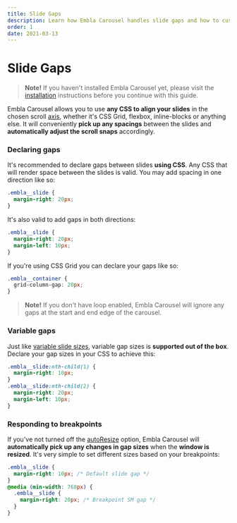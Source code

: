 ```yaml
---
title: Slide Gaps
description: Learn how Embla Carousel handles slide gaps and how to customize them.
order: 1
date: 2021-03-13
---
```


# Slide Gaps

> **Note!** If you haven't installed Embla Carousel yet, please visit the [installation](/get-started/#choose-installation-type) instructions before you continue with this guide.

Embla Carousel allows you to use **any CSS to align your slides** in the chosen scroll [axis](/api/options/#axis), whether it's CSS Grid, flexbox, inline-blocks or anything else. It will conveniently **pick up any spacings** between the slides and **automatically adjust the scroll snaps** accordingly.

### Declaring gaps

It's recommended to declare gaps between slides **using CSS**. Any CSS that will render space between the slides is valid. You may add spacing in one direction like so:

```css
.embla__slide {
  margin-right: 20px;
}
```

It's also valid to add gaps in both directions:

```css
.embla__slide {
  margin-right: 20px;
  margin-left: 10px;
}
```

If you're using CSS Grid you can declare your gaps like so:

```css
.embla__container {
  grid-column-gap: 20px;
}
```

> **Note!** If you don't have loop enabled, Embla Carousel will ignore any gaps at the start and end edge of the carousel.

### Variable gaps

Just like [variable slide sizes](/guides/slide-sizes/#variable-sizes), variable gap sizes is **supported out of the box**. Declare your gap sizes in your CSS to achieve this:

```css
.embla__slide:nth-child(1) {
  margin-right: 10px;
}
.embla__slide:nth-child(2) {
  margin-right: 20px;
  margin-left: 10px;
}
```

### Responding to breakpoints

If you've not turned off the [autoResize](/api/options/#autoresize) option, Embla Carousel will **automatically pick up any changes in gap sizes** when the **window is resized**. It's very simple to set different sizes based on your breakpoints:

```css
.embla__slide {
  margin-right: 10px; /* Default slide gap */
}
@media (min-width: 768px) {
  .embla__slide {
    margin-right: 20px; /* Breakpoint SM gap */
  }
}
```
